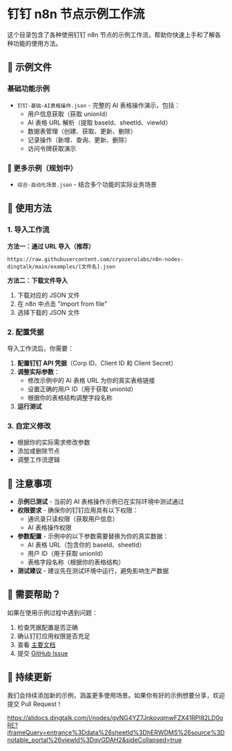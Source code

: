 # 钉钉 n8n 节点示例工作流

这个目录包含了各种使用钉钉 n8n 节点的示例工作流，帮助你快速上手和了解各种功能的使用方法。

## 📁 示例文件

### 基础功能示例
- `钉钉-基础-AI表格操作.json` - 完整的 AI 表格操作演示，包括：
  - 用户信息获取（获取 unionId）
  - AI 表格 URL 解析（提取 baseId、sheetId、viewId）
  - 数据表管理（创建、获取、更新、删除）
  - 记录操作（新增、查询、更新、删除）
  - 访问令牌获取演示

### 📝 更多示例（规划中）
- `综合-自动化场景.json` - 结合多个功能的实际业务场景

## 🚀 使用方法

### 1. 导入工作流

**方法一：通过 URL 导入（推荐）**
```
https://raw.githubusercontent.com/cryozerolabs/n8n-nodes-dingtalk/main/examples/[文件名].json
```

**方法二：下载文件导入**
1. 下载对应的 JSON 文件
2. 在 n8n 中点击 "Import from file"
3. 选择下载的 JSON 文件

### 2. 配置凭据

导入工作流后，你需要：
1. **配置钉钉 API 凭据**（Corp ID、Client ID 和 Client Secret）
2. **调整实际参数**：
   - 修改示例中的 AI 表格 URL 为你的真实表格链接
   - 设置正确的用户 ID（用于获取 unionId）
   - 根据你的表格结构调整字段名称
3. **运行测试**

### 3. 自定义修改

- 根据你的实际需求修改参数
- 添加或删除节点
- 调整工作流逻辑

## 📝 注意事项

- **示例已测试** - 当前的 AI 表格操作示例已在实际环境中测试通过
- **权限要求** - 确保你的钉钉应用具有以下权限：
  - 通讯录只读权限（获取用户信息）
  - AI 表格操作权限
- **参数配置** - 示例中的以下参数需要替换为你的真实数据：
  - AI 表格 URL（包含你的 baseId、sheetId）
  - 用户 ID（用于获取 unionId）
  - 表格字段名称（根据你的表格结构）
- **测试建议** - 建议先在测试环境中运行，避免影响生产数据

## 🤔 需要帮助？

如果在使用示例过程中遇到问题：

1. 检查凭据配置是否正确
2. 确认钉钉应用权限是否充足
3. 查看 [主要文档](../README.md)
4. 提交 [GitHub Issue](https://github.com/cryozerolabs/n8n-nodes-dingtalk/issues)

## 🔄 持续更新

我们会持续添加新的示例，涵盖更多使用场景。如果你有好的示例想要分享，欢迎提交 Pull Request！


https://alidocs.dingtalk.com/i/nodes/gvNG4YZ7JnkovqmwFZX41RPl82LD0oRE?iframeQuery=entrance%3Ddata%26sheetId%3DhERWDMS%26source%3Dnotable_portal%26viewId%3DqvGDAH2&sideCollapsed=true